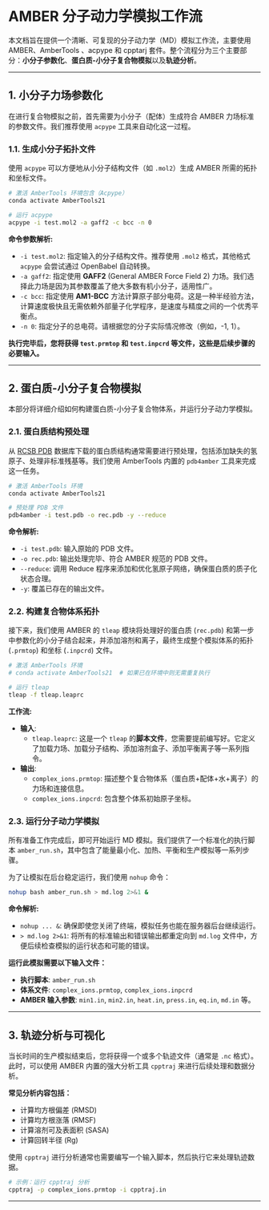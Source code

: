 # AMBER 分子动力学模拟工作流

本文档旨在提供一个清晰、可复现的分子动力学（MD）模拟工作流，主要使用 AMBER、AmberTools 、acpype 和 cpptarj 套件。整个流程分为三个主要部分：**小分子参数化**、**蛋白质-小分子复合物模拟**以及**轨迹分析**。

---


## 1. 小分子力场参数化

在进行复合物模拟之前，首先需要为小分子（配体）生成符合 AMBER 力场标准的参数文件。我们推荐使用 `acpype` 工具来自动化这一过程。

### 1.1. 生成小分子拓扑文件

使用 `acpype` 可以方便地从小分子结构文件（如 `.mol2`）生成 AMBER 所需的拓扑和坐标文件。

```bash
# 激活 AmberTools 环境包含（Acpype）
conda activate AmberTools21

# 运行 acpype
acpype -i test.mol2 -a gaff2 -c bcc -n 0
```

**命令参数解析:**
*   `-i test.mol2`: 指定输入的分子结构文件。推荐使用 `.mol2` 格式，其他格式 `acpype` 会尝试通过 OpenBabel 自动转换。
*   `-a gaff2`: 指定使用 **GAFF2** (General AMBER Force Field 2) 力场。我们选择此力场是因为其参数覆盖了绝大多数有机小分子，适用性广。
*   `-c bcc`: 指定使用 **AM1-BCC** 方法计算原子部分电荷。这是一种半经验方法，计算速度极快且无需依赖外部量子化学程序，是速度与精度之间的一个优秀平衡点。
*   `-n 0`: 指定分子的总电荷。请根据您的分子实际情况修改（例如，-1, 1）。

**执行完毕后，您将获得 `test.prmtop` 和 `test.inpcrd` 等文件，这些是后续步骤的必要输入。**

---

## 2. 蛋白质-小分子复合物模拟

本部分将详细介绍如何构建蛋白质-小分子复合物体系，并运行分子动力学模拟。

### 2.1. 蛋白质结构预处理

从 [RCSB PDB](https://www.rcsb.org/) 数据库下载的蛋白质结构通常需要进行预处理，包括添加缺失的氢原子、处理非标准残基等。我们使用 AmberTools 内置的 `pdb4amber` 工具来完成这一任务。

```bash
# 激活 AmberTools 环境
conda activate AmberTools21

# 预处理 PDB 文件
pdb4amber -i test.pdb -o rec.pdb -y --reduce
```

**命令解析:**
*   `-i test.pdb`: 输入原始的 PDB 文件。
*   `-o rec.pdb`: 输出处理完毕、符合 AMBER 规范的 PDB 文件。
*   `--reduce`: 调用 Reduce 程序来添加和优化氢原子网络，确保蛋白质的质子化状态合理。
*   `-y`: 覆盖已存在的输出文件。

### 2.2. 构建复合物体系拓扑

接下来，我们使用 AMBER 的 `tleap` 模块将处理好的蛋白质 (`rec.pdb`) 和第一步中参数化的小分子结合起来，并添加溶剂和离子，最终生成整个模拟体系的拓扑 (`.prmtop`) 和坐标 (`.inpcrd`) 文件。

```bash
# 激活 AmberTools 环境
# conda activate AmberTools21  # 如果已在环境中则无需重复执行

# 运行 tleap
tleap -f tleap.leaprc
```

**工作流:**
*   **输入**:
    *   `tleap.leaprc`: 这是一个 `tleap` 的**脚本文件**，您需要提前编写好。它定义了加载力场、加载分子结构、添加溶剂盒子、添加平衡离子等一系列指令。
*   **输出**:
    *   `complex_ions.prmtop`: 描述整个复合物体系（蛋白质+配体+水+离子）的力场和连接信息。
    *   `complex_ions.inpcrd`: 包含整个体系初始原子坐标。

### 2.3. 运行分子动力学模拟

所有准备工作完成后，即可开始运行 MD 模拟。我们提供了一个标准化的执行脚本 `amber_run.sh`，其中包含了能量最小化、加热、平衡和生产模拟等一系列步骤。

为了让模拟在后台稳定运行，我们使用 `nohup` 命令：

```bash
nohup bash amber_run.sh > md.log 2>&1 &
```

**命令解析:**
*   `nohup ... &`: 确保即使您关闭了终端，模拟任务也能在服务器后台继续运行。
*   `> md.log 2>&1`: 将所有的标准输出和错误输出都重定向到 `md.log` 文件中，方便后续检查模拟的运行状态和可能的错误。

**运行此模拟需要以下输入文件：**
*   **执行脚本**: `amber_run.sh`
*   **体系文件**: `complex_ions.prmtop`, `complex_ions.inpcrd`
*   **AMBER 输入参数**: `min1.in`, `min2.in`, `heat.in`, `press.in`, `eq.in`, `md.in` 等。

---

## 3. 轨迹分析与可视化

当长时间的生产模拟结束后，您将获得一个或多个轨迹文件（通常是 `.nc` 格式）。此时，可以使用 AMBER 内置的强大分析工具 `cpptraj` 来进行后续处理和数据分析。

**常见分析内容包括：**
*   计算均方根偏差 (RMSD)
*   计算均方根涨落 (RMSF)
*   计算溶剂可及表面积 (SASA)
*   计算回转半径 (Rg)

使用 `cpptraj` 进行分析通常也需要编写一个输入脚本，然后执行它来处理轨迹数据。

```bash
# 示例：运行 cpptraj 分析
cpptraj -p complex_ions.prmtop -i cpptraj.in
```


---
